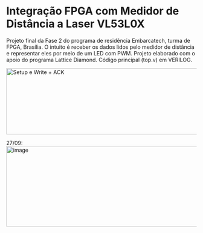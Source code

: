 # Integração FPGA com Medidor de Distância a Laser VL53L0X

Projeto final da Fase 2 do programa de residência Embarcatech, turma de FPGA, Brasília. O intuito é receber os dados lidos pelo medidor de distância e representar eles por meio de um LED com PWM.
Projeto elaborado com o apoio do programa Lattice Diamond. Código principal (top.v) em VERILOG.

<img width="1450" height="176" alt="Setup e Write + ACK" src="https://github.com/user-attachments/assets/f9066c21-455b-49a3-847a-e65ddcf3f899" />

27/09:
<img width="1200" height="214" alt="image" src="https://github.com/user-attachments/assets/8400c5f3-286d-4777-8cd7-db8db1916286" />
